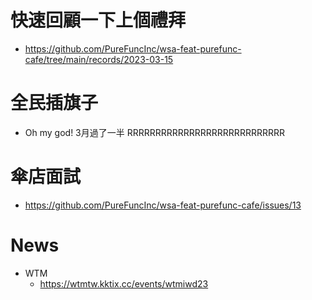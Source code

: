 # 快速回顧一下上個禮拜 
* https://github.com/PureFuncInc/wsa-feat-purefunc-cafe/tree/main/records/2023-03-15

# 全民插旗子
* Oh my god! 3月過了一半 RRRRRRRRRRRRRRRRRRRRRRRRRRRR

# 傘店面試
* https://github.com/PureFuncInc/wsa-feat-purefunc-cafe/issues/13

# News
* WTM
  * https://wtmtw.kktix.cc/events/wtmiwd23
 
